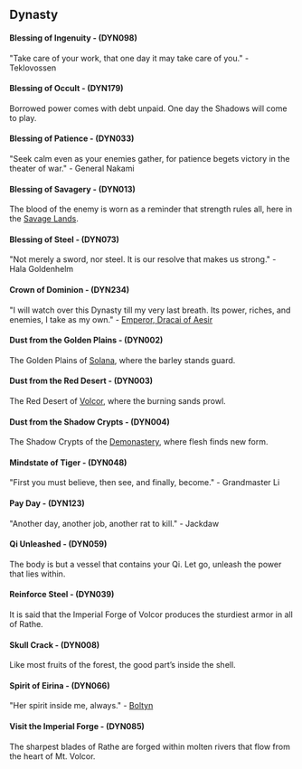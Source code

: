 ## Dynasty

#### Blessing of Ingenuity - (DYN098)
"Take care of your work, that one day it may take care of you." - Teklovossen

#### Blessing of Occult - (DYN179)
Borrowed power comes with debt unpaid. One day the Shadows will come to play.

#### Blessing of Patience - (DYN033)
"Seek calm even as your enemies gather, for patience begets victory in the theater of war." - General Nakami

#### Blessing of Savagery - (DYN013)
The blood of the enemy is worn as a reminder that strength rules all, here in the [Savage Lands](https://legendarystories.net/world-of-rathe/savage-lands/savage-lands.html).

#### Blessing of Steel - (DYN073)
"Not merely a sword, nor steel. It is our resolve that makes us strong." - Hala Goldenhelm

#### Crown of Dominion - (DYN234)
"I will watch over this Dynasty till my very last breath. Its power, riches, and enemies, I take as my own." - [Emperor, Dracai of Aesir](https://legendarystories.net/heroes-of-rathe/emperor-about.html)

#### Dust from the Golden Plains - (DYN002)
The Golden Plains of [Solana](https://legendarystories.net/world-of-rathe/solana/solana.html), where the barley stands guard.

#### Dust from the Red Desert - (DYN003)
The Red Desert of [Volcor](https://legendarystories.net/world-of-rathe/volcor/volcor.html), where the burning sands prowl.

#### Dust from the Shadow Crypts - (DYN004)
The Shadow Crypts of the [Demonastery](https://legendarystories.net/world-of-rathe/demonastery/demonastery.html), where flesh finds new form.

#### Mindstate of Tiger - (DYN048)
"First you must believe, then see, and finally, become." - Grandmaster Li

#### Pay Day - (DYN123)
"Another day, another job, another rat to kill." - Jackdaw

#### Qi Unleashed - (DYN059)
The body is but a vessel that contains your Qi. Let go, unleash the power that lies within.

#### Reinforce Steel - (DYN039)
It is said that the Imperial Forge of Volcor produces the sturdiest armor in all of Rathe.

#### Skull Crack - (DYN008)
Like most fruits of the forest, the good part’s inside the shell.

#### Spirit of Eirina - (DYN066)
"Her spirit inside me, always." - [Boltyn](https://legendarystories.net/heroes-of-rathe/boltyn-about.html)

#### Visit the Imperial Forge - (DYN085)
The sharpest blades of Rathe are forged within molten rivers that flow from the heart of Mt. Volcor.
